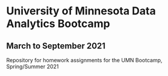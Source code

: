 # University of Minnesota Data Analytics Bootcamp
## March to September 2021

Repository for homework assignments for the UMN Bootcamp, Spring/Summer 2021
